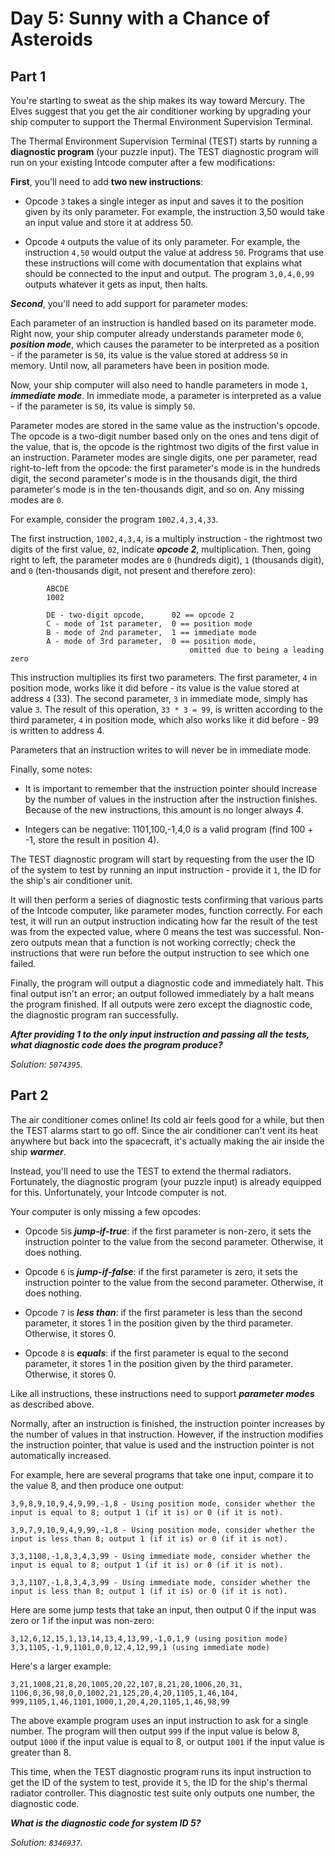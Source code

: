 # Day 5: Sunny with a Chance of Asteroids

## Part 1

You're starting to sweat as the ship makes its way toward Mercury. The Elves suggest that you get the air conditioner working by upgrading your ship computer to support the Thermal Environment Supervision Terminal.

The Thermal Environment Supervision Terminal (TEST) starts by running a **diagnostic program** (your puzzle input). The TEST diagnostic program will run on your existing Intcode computer after a few modifications:

**First**, you'll need to add **two new instructions**:

- Opcode `3` takes a single integer as input and saves it to the position given by its only parameter. For example, the instruction 3,50 would take an input value and store it at address 50.

- Opcode `4` outputs the value of its only parameter. For example, the instruction `4,50` would output the value at address `50`.
  Programs that use these instructions will come with documentation that explains what should be connected to the input and output. The program `3,0,4,0,99` outputs whatever it gets as input, then halts.

**_Second_**, you'll need to add support for parameter modes:

Each parameter of an instruction is handled based on its parameter mode. Right now, your ship computer already understands parameter mode `0`, **_position mode_**, which causes the parameter to be interpreted as a position - if the parameter is `50`, its value is the value stored at address `50` in memory. Until now, all parameters have been in position mode.

Now, your ship computer will also need to handle parameters in mode `1`, **_immediate mode_**. In immediate mode, a parameter is interpreted as a value - if the parameter is `50`, its value is simply `50`.

Parameter modes are stored in the same value as the instruction's opcode. The opcode is a two-digit number based only on the ones and tens digit of the value, that is, the opcode is the rightmost two digits of the first value in an instruction. Parameter modes are single digits, one per parameter, read right-to-left from the opcode: the first parameter's mode is in the hundreds digit, the second parameter's mode is in the thousands digit, the third parameter's mode is in the ten-thousands digit, and so on. Any missing modes are `0`.

For example, consider the program `1002,4,3,4,33`.

The first instruction, `1002,4,3,4`, is a multiply instruction - the rightmost two digits of the first value, `02`, indicate **_opcode 2_**, multiplication. Then, going right to left, the parameter modes are `0` (hundreds digit), `1` (thousands digit), and `0` (ten-thousands digit, not present and therefore zero):

            ABCDE
            1002

            DE - two-digit opcode,      02 == opcode 2
            C - mode of 1st parameter,  0 == position mode
            B - mode of 2nd parameter,  1 == immediate mode
            A - mode of 3rd parameter,  0 == position mode,
                                            omitted due to being a leading zero

This instruction multiplies its first two parameters. The first parameter, `4` in position mode, works like it did before - its value is the value stored at address `4` (33). The second parameter, `3` in immediate mode, simply has value `3`. The result of this operation, `33 * 3 = 99`, is written according to the third parameter, `4` in position mode, which also works like it did before - 99 is written to address 4.

Parameters that an instruction writes to will never be in immediate mode.

Finally, some notes:

- It is important to remember that the instruction pointer should increase by the number of values in the instruction after the instruction finishes. Because of the new instructions, this amount is no longer always 4.

- Integers can be negative: 1101,100,-1,4,0 is a valid program (find 100 + -1, store the result in position 4).

The TEST diagnostic program will start by requesting from the user the ID of the system to test by running an input instruction - provide it `1`, the ID for the ship's air conditioner unit.

It will then perform a series of diagnostic tests confirming that various parts of the Intcode computer, like parameter modes, function correctly. For each test, it will run an output instruction indicating how far the result of the test was from the expected value, where 0 means the test was successful. Non-zero outputs mean that a function is not working correctly; check the instructions that were run before the output instruction to see which one failed.

Finally, the program will output a diagnostic code and immediately halt. This final output isn't an error; an output followed immediately by a halt means the program finished. If all outputs were zero except the diagnostic code, the diagnostic program ran successfully.

**_After providing 1 to the only input instruction and passing all the tests, what diagnostic code does the program produce?_**

_Solution: `5074395`._

## Part 2

The air conditioner comes online! Its cold air feels good for a while, but then the TEST alarms start to go off. Since the air conditioner can't vent its heat anywhere but back into the spacecraft, it's actually making the air inside the ship **_warmer_**.

Instead, you'll need to use the TEST to extend the thermal radiators. Fortunately, the diagnostic program (your puzzle input) is already equipped for this. Unfortunately, your Intcode computer is not.

Your computer is only missing a few opcodes:

- Opcode `5`is **_jump-if-true_**: if the first parameter is non-zero, it sets the instruction pointer to the value from the second parameter. Otherwise, it does nothing.

- Opcode `6` is **_jump-if-false_**: if the first parameter is zero, it sets the instruction pointer to the value from the second parameter. Otherwise, it does nothing.

- Opcode `7` is **_less than_**: if the first parameter is less than the second parameter, it stores 1 in the position given by the third parameter. Otherwise, it stores 0.

- Opcode `8` is **_equals_**: if the first parameter is equal to the second parameter, it stores 1 in the position given by the third parameter. Otherwise, it stores 0.

Like all instructions, these instructions need to support **_parameter modes_** as described above.

Normally, after an instruction is finished, the instruction pointer increases by the number of values in that instruction. However, if the instruction modifies the instruction pointer, that value is used and the instruction pointer is not automatically increased.

For example, here are several programs that take one input, compare it to the value 8, and then produce one output:

    3,9,8,9,10,9,4,9,99,-1,8 - Using position mode, consider whether the input is equal to 8; output 1 (if it is) or 0 (if it is not).

    3,9,7,9,10,9,4,9,99,-1,8 - Using position mode, consider whether the input is less than 8; output 1 (if it is) or 0 (if it is not).

    3,3,1108,-1,8,3,4,3,99 - Using immediate mode, consider whether the input is equal to 8; output 1 (if it is) or 0 (if it is not).

    3,3,1107,-1,8,3,4,3,99 - Using immediate mode, consider whether the input is less than 8; output 1 (if it is) or 0 (if it is not).

Here are some jump tests that take an input, then output 0 if the input was zero or 1 if the input was non-zero:

    3,12,6,12,15,1,13,14,13,4,13,99,-1,0,1,9 (using position mode)
    3,3,1105,-1,9,1101,0,0,12,4,12,99,1 (using immediate mode)

Here's a larger example:

    3,21,1008,21,8,20,1005,20,22,107,8,21,20,1006,20,31,
    1106,0,36,98,0,0,1002,21,125,20,4,20,1105,1,46,104,
    999,1105,1,46,1101,1000,1,20,4,20,1105,1,46,98,99

The above example program uses an input instruction to ask for a single number. The program will then output `999` if the input value is below 8, output `1000` if the input value is equal to 8, or output `1001` if the input value is greater than 8.

This time, when the TEST diagnostic program runs its input instruction to get the ID of the system to test, provide it `5`, the ID for the ship's thermal radiator controller. This diagnostic test suite only outputs one number, the diagnostic code.

**_What is the diagnostic code for system ID 5?_**

_Solution: `8346937`._
